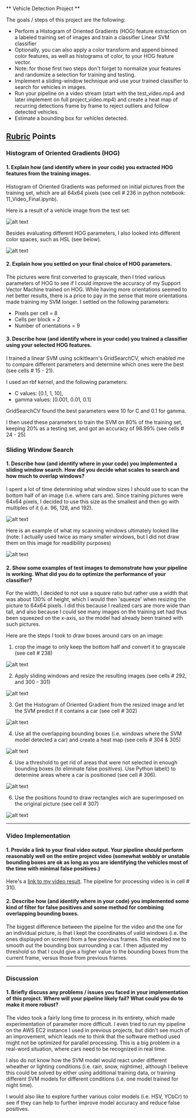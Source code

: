 ** Vehicle Detection Project **

The goals / steps of this project are the following:

* Perform a Histogram of Oriented Gradients (HOG) feature extraction on a labeled training set of images and train a classifier Linear SVM classifier
* Optionally, you can also apply a color transform and append binned color features, as well as histograms of color, to your HOG feature vector. 
* Note: for those first two steps don't forget to normalize your features and randomize a selection for training and testing.
* Implement a sliding-window technique and use your trained classifier to search for vehicles in images.
* Run your pipeline on a video stream (start with the test_video.mp4 and later implement on full project_video.mp4) and create a heat map of recurring detections frame by frame to reject outliers and follow detected vehicles.
* Estimate a bounding box for vehicles detected.

[//]: # (Image References)
[image0]: ./examples/00HOG.png
[image1]: ./examples/01variousBoxes.png
[image2]: ./examples/02searchBoxes.png
[image3]: ./examples/03initialPic.png
[image4]: ./examples/04resize.png
[image5]: ./examples/05HOG.png
[image6]: ./examples/06heatmap.png
[image7]: ./examples/07label.png
[image8]: ./examples/08final.png
[image9]: ./examples/09HSV.png
[video1]: ./project_output.mp4

## [Rubric](https://review.udacity.com/#!/rubrics/513/view) Points



### Histogram of Oriented Gradients (HOG)

#### 1. Explain how (and identify where in your code) you extracted HOG features from the training images.

Histogram of Oriented Gradients was peformed on initial pictures from the training set, which are all 64x64 pixels (see cell # 236 in python notebook: 11_Video_Final.ipynb).

Here is a result of a vehicle image from the test set:

![alt text][image0] 

Besides evaluating different HOG parameters, I also looked into different color spaces, such as HSL (see below).

![alt text][image9] 


#### 2. Explain how you settled on your final choice of HOG parameters.

The pictures were first converted to grayscale, then I tried various parameters of HOG to see if I could improve the accuracy of my Support Vector Machine trained on HOG. While having more orientations seemed to net better results, there is a price to pay in the sense that more orientations made training my SVM longer.
I settled on the following parameters:
* Pixels per cell = 8
* Cells per block = 2
* Number of orientations = 9

#### 3. Describe how (and identify where in your code) you trained a classifier using your selected HOG features.

I trained a linear SVM using scikitlearn's GridSearchCV, which enabled me to compare different parameters and determine which ones were the best (see cells # 15 - 21).

I used an rbf kernel, and the following parameters:
* C values: [0.1, 1, 10], 
* gamma values: [0.001, 0.01, 0.1]

GridSearchCV found the best parameters were 10 for C and 0.1 for gamma.

I then used these parameters to train the SVM on 80% of the training set, keeping 20% as a testing set, and got an accuracy of 98.99% (see cells # 24 - 25)

### Sliding Window Search

#### 1. Describe how (and identify where in your code) you implemented a sliding window search.  How did you decide what scales to search and how much to overlap windows?

I spent a lot of time determining what window sizes I should use to scan the bottom half of an image (i.e. where cars are). Since training pictures were 64x64 pixels, I decided to use this size as the smallest and then go with multiples of it (i.e. 96, 128, and 192). 

![alt text][image1]

Here is an example of what my scanning windows ultimately looked like (note: I actually used twice as many smaller windows, but I did not draw them on this image for readibility purposes)

![alt text][image2]

#### 2. Show some examples of test images to demonstrate how your pipeline is working.  What did you do to optimize the performance of your classifier?


For the width, I decided to not use a square ratio but rather use a width that was about 130% of height, which I would then 'squeeze' when resizing the picture to 64x64 pixels. I did this because I realized cars are more wide than tall, and also because I could see many images on the training set had thus been squeezed on the x-axis, so the model had already been trained with such pictures.

Here are the steps I took to draw boxes around cars on an image:
1. crop the image to only keep the bottom half and convert it to grayscale (see cell # 238)

![alt text][image3]

2.  Apply sliding windows and resize the resulting images (see cells # 292, and 300 - 301)

![alt text][image4]

3. Get the Histogram of Oriented Gradient from the resized image and let the SVM predict if it contains a car (see cell # 302)

![alt text][image5]

4. Use all the overlapping bounding boxes (i.e. windows where the SVM model detected a car) and create a heat map (see cells # 304 & 305)

![alt text][image6]

4. Use a threshold to get rid of areas that were not selected in enough bounding boxes (to eliminate false positives). Use Python label() to determine areas where a car is positioned (see cell # 306).

![alt text][image7]

6. Use the positions found to draw rectangles wich are superimposed on the original picture (see cell # 307)

![alt text][image8]

---

### Video Implementation

#### 1. Provide a link to your final video output.  Your pipeline should perform reasonably well on the entire project video (somewhat wobbly or unstable bounding boxes are ok as long as you are identifying the vehicles most of the time with minimal false positives.)
Here's a [link to my video result](./project_output.mp4). The pipeline for processing video is in cell # 310.


#### 2. Describe how (and identify where in your code) you implemented some kind of filter for false positives and some method for combining overlapping bounding boxes.

The biggest difference between the pipeline for the video and the one for an individual picture, is that I kept the coordinates of valid windows (i.e. the ones displayed on screen) from a few previous frames. This enabled me to smooth out the bounding box surrounding a car. I then adjusted my threshold so that I could give a higher value to the bounding boxes from the current frame, versus those from previous frames.


---

### Discussion

#### 1. Briefly discuss any problems / issues you faced in your implementation of this project.  Where will your pipeline likely fail?  What could you do to make it more robust?
The video took a fairly long time to process in its entirety, which made experimentation of parameter more difficult. I even tried to run my pipeline on the AWS EC2 instance I used in previous projects, but didn't see much of an improvement, which leads me to think that the software method used might not be optimized for parallel processing. This is a big problem in a real-word situation, where cars need to be recognized in real time.

I also do not know how the SVM model would react under different wheather or lighting conditions (i.e. rain, snow, nightime), although I believe this could be solved by either using additional training data, or training different SVM models for different conditions (i.e. one model trained for night time).

I would also like to explore further various color models (i.e. HSV, YCbCr) to see if they can help to further improve model accuracy and reduce false positives.

